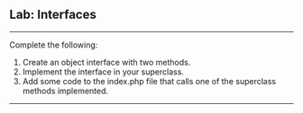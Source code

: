## Lab: Interfaces
---
Complete the following:

1. Create an object interface with two methods.
2. Implement the interface in your superclass.
3. Add some code to the index.php file that calls one of the superclass methods
implemented.
---




